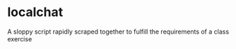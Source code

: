 # localchat
A sloppy script rapidly scraped together to fulfill the requirements of a class exercise
